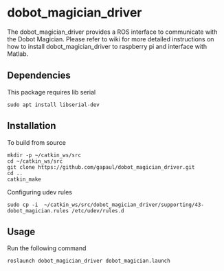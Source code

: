 # dobot_magician_driver
The dobot_magician_driver provides a ROS interface to communicate with the Dobot Magician.
Please refer to wiki for more detailed instructions on how to install dobot_magician_driver to raspberry pi and interface with Matlab. 
## Dependencies
This package requires lib serial 

```
sudo apt install libserial-dev
```

## Installation
To build from source
```
mkdir -p ~/catkin_ws/src 
cd ~/catkin_ws/src
git clone https://github.com/gapaul/dobot_magician_driver.git
cd ..
catkin_make
```

Configuring udev rules

```
sudo cp -i  ~/catkin_ws/src/dobot_magician_driver/supporting/43-dobot_magician.rules /etc/udev/rules.d
```
## Usage
Run the following command
```
roslaunch dobot_magician_driver dobot_magician.launch
```
